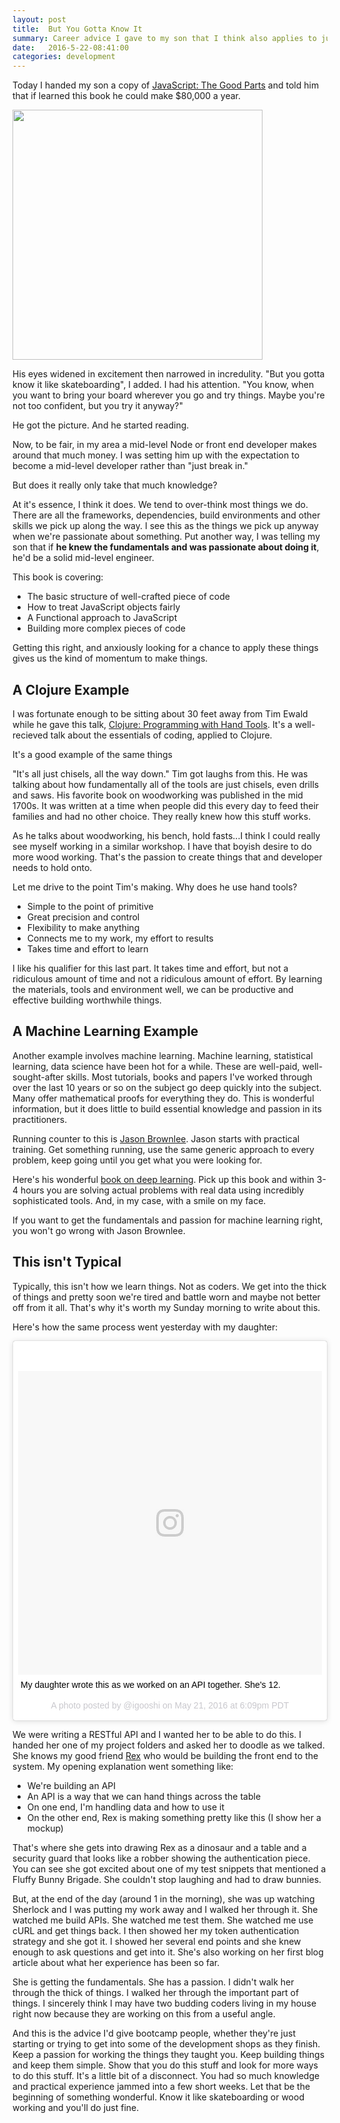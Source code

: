 ```yaml
---
layout: post
title:  But You Gotta Know It
summary: Career advice I gave to my son that I think also applies to junior developers as well as boot camp graduates.
date:   2016-5-22-08:41:00
categories: development
---
```


Today I handed my son a copy of [JavaScript: The Good Parts](http://shop.oreilly.com/product/9780596517748.do) and told him that if learned this book he could make $80,000 a year.

<img src="http://i.imgur.com/vX2wu8e.jpg" width="400px">

His eyes widened in excitement then narrowed in incredulity.  "But you gotta know it like skateboarding", I added.  I had his attention.  "You know, when you want to bring your board wherever you go and try things.  Maybe you're not too confident, but you try it anyway?"

He got the picture.  And he started reading.

Now, to be fair, in my area a mid-level Node or front end developer makes around that much money.  I was setting him up with the expectation to become a mid-level developer rather than "just break in."

But does it really only take that much knowledge?

At it's essence, I think it does.  We tend to over-think most things we do.  There are all the frameworks, dependencies, build environments and other skills we pick up along the way.  I see this as the things we pick up anyway when we're passionate about something.  Put another way, I was telling my son that if **he knew the fundamentals and was passionate about doing it**, he'd be a solid mid-level engineer.

This book is covering:

* The basic structure of well-crafted piece of code
* How to treat JavaScript objects fairly
* A Functional approach to JavaScript
* Building more complex pieces of code

Getting this right, and anxiously looking for a chance to apply these things gives us the kind of momentum to make things.

## A Clojure Example

I was fortunate enough to be sitting about 30 feet away from Tim Ewald while he gave this talk, [Clojure: Programming with Hand Tools](https://www.youtube.com/watch?v=ShEez0JkOFw).  It's a well-recieved talk about the essentials of coding, applied to Clojure.

It's a good example of the same things

"It's all just chisels, all the way down."  Tim got laughs from this. He was talking about how fundamentally all of the tools are just chisels, even drills and saws.  His favorite book on woodworking was published in the mid 1700s.  It was written at a time when people did this every day to feed their families and had no other choice.  They really knew how this stuff works.

As he talks about woodworking, his bench, hold fasts...I think I could really see myself working in a similar workshop.  I have that boyish desire to do more wood working.  That's the passion to create things that and developer needs to hold onto.

Let me drive to the point Tim's making.  Why does he use hand tools?

* Simple to the point of primitive
* Great precision and control
* Flexibility to make anything
* Connects me to my work, my effort to results
* Takes time and effort to learn

I like his qualifier for this last part.  It takes time and effort, but not a ridiculous amount of time and not a ridiculous amount of effort.  By learning the materials, tools and environment well, we can be productive and effective building worthwhile things.

## A Machine Learning Example

Another example involves machine learning.  Machine learning, statistical learning, data science have been hot for a while.  These are well-paid, well-sought-after skills.  Most tutorials, books and papers I've worked through over the last 10 years or so on the subject go deep quickly into the subject.  Many offer mathematical proofs for everything they do.  This is wonderful information, but it does little to build essential knowledge and passion in its practitioners.

Running counter to this is [Jason Brownlee](http://machinelearningmastery.com/start-here/).  Jason starts with practical training.  Get something running, use the same generic approach to every problem, keep going until you get what you were looking for.

Here's his wonderful [book on deep learning](http://machinelearningmastery.com/introduction-python-deep-learning-library-keras/).  Pick up this book and within 3-4 hours you are solving actual problems with real data using incredibly sophisticated tools.  And, in my case, with a smile on my face.

If you want to get the fundamentals and passion for machine learning right, you won't go wrong with Jason Brownlee.

## This isn't Typical

Typically, this isn't how we learn things.  Not as coders.  We get into the thick of things and pretty soon we're tired and battle worn and maybe not better off from it all.  That's why it's worth my Sunday morning to write about this.

Here's how the same process went yesterday with my daughter:

<blockquote class="instagram-media" data-instgrm-captioned data-instgrm-version="7" style=" background:#FFF; border:0; border-radius:3px; box-shadow:0 0 1px 0 rgba(0,0,0,0.5),0 1px 10px 0 rgba(0,0,0,0.15); margin: 1px; max-width:658px; padding:0; width:99.375%; width:-webkit-calc(100% - 2px); width:calc(100% - 2px);"><div style="padding:8px;"> <div style=" background:#F8F8F8; line-height:0; margin-top:40px; padding:50.0% 0; text-align:center; width:100%;"> <div style=" background:url(data:image/png;base64,iVBORw0KGgoAAAANSUhEUgAAACwAAAAsCAMAAAApWqozAAAABGdBTUEAALGPC/xhBQAAAAFzUkdCAK7OHOkAAAAMUExURczMzPf399fX1+bm5mzY9AMAAADiSURBVDjLvZXbEsMgCES5/P8/t9FuRVCRmU73JWlzosgSIIZURCjo/ad+EQJJB4Hv8BFt+IDpQoCx1wjOSBFhh2XssxEIYn3ulI/6MNReE07UIWJEv8UEOWDS88LY97kqyTliJKKtuYBbruAyVh5wOHiXmpi5we58Ek028czwyuQdLKPG1Bkb4NnM+VeAnfHqn1k4+GPT6uGQcvu2h2OVuIf/gWUFyy8OWEpdyZSa3aVCqpVoVvzZZ2VTnn2wU8qzVjDDetO90GSy9mVLqtgYSy231MxrY6I2gGqjrTY0L8fxCxfCBbhWrsYYAAAAAElFTkSuQmCC); display:block; height:44px; margin:0 auto -44px; position:relative; top:-22px; width:44px;"></div></div> <p style=" margin:8px 0 0 0; padding:0 4px;"> <a href="https://www.instagram.com/p/BFsMjV_lx1_/" style=" color:#000; font-family:Arial,sans-serif; font-size:14px; font-style:normal; font-weight:normal; line-height:17px; text-decoration:none; word-wrap:break-word;" target="_blank">My daughter wrote this as we worked on an API together. She&#39;s 12.</a></p> <p style=" color:#c9c8cd; font-family:Arial,sans-serif; font-size:14px; line-height:17px; margin-bottom:0; margin-top:8px; overflow:hidden; padding:8px 0 7px; text-align:center; text-overflow:ellipsis; white-space:nowrap;">A photo posted by @igooshi on <time style=" font-family:Arial,sans-serif; font-size:14px; line-height:17px;" datetime="2016-05-22T01:09:29+00:00">May 21, 2016 at 6:09pm PDT</time></p></div></blockquote>
<script async defer src="//platform.instagram.com/en_US/embeds.js"></script>

We were writing a RESTful API and I wanted her to be able to do this.  I handed her one of my project folders and asked her to doodle as we talked.  She knows my good friend [Rex](http://rexgriffiths.com/) who would be building the front end to the system.  My opening explanation went something like:

* We're building an API
* An API is a way that we can hand things across the table
* On one end, I'm handling data and how to use it
* On the other end, Rex is making something pretty like this (I show her a mockup)

That's where she gets into drawing Rex as a dinosaur and a table and a security guard that looks like a robber showing the authentication piece.  You can see she got excited about one of my test snippets that mentioned a Fluffy Bunny Brigade.  She couldn't stop laughing and had to draw bunnies.

But, at the end of the day (around 1 in the morning), she was up watching Sherlock and I was putting my work away and I walked her through it.  She watched me build APIs.  She watched me test them.  She watched me use cURL and get things back.  I then showed her my token authentication strategy and she got it.  I showed her several end points and she knew enough to ask questions and get into it.  She's also working on her first blog article about what her experience has been so far.

She is getting the fundamentals.  She has a passion.  I didn't walk her through the thick of things.  I walked her through the important part of things.  I sincerely think I may have two budding coders living in my house right now because they are working on this from a useful angle.

And this is the advice I'd give bootcamp people, whether they're just starting or trying to get into some of the development shops as they finish.  Keep a passion for working the things they taught you.  Keep building things and keep them simple.  Show that you do this stuff and look for more ways to do this stuff.  It's a little bit of a disconnect.  You had so much knowledge and practical experience jammed into a few short weeks.  Let that be the beginning of something wonderful.  Know it like skateboarding or wood working and you'll do just fine.
